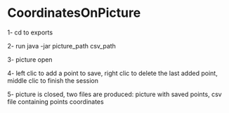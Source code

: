 # CoordinatesOnPicture
1- cd to exports

2- run java -jar picture_path csv_path

3- picture open

4- left clic to add a point to save, right clic to delete the last added point, middle clic to finish the session

5- picture is closed, two files are produced: picture with saved points, csv file containing points coordinates
